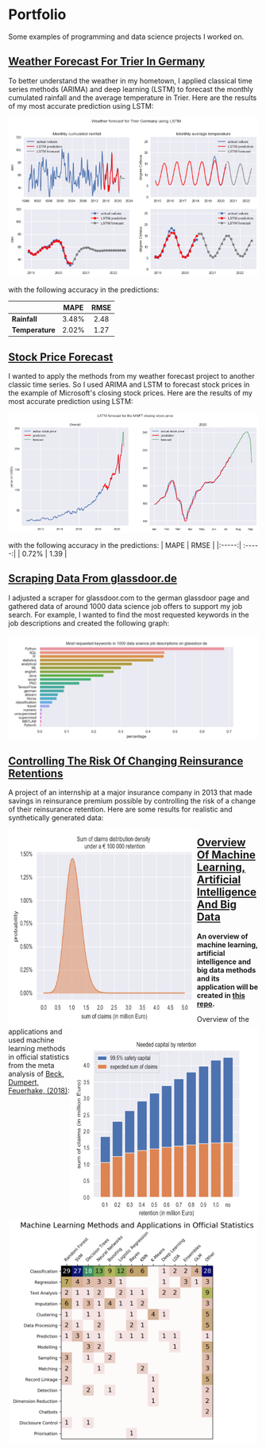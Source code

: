 # Portfolio
Some examples of programming and data science projects I worked on.


## [Weather Forecast For Trier In Germany](https://github.com/Olhaau/weather_forecast_trier)
To better understand the weather in my hometown, I applied classical time series methods (ARIMA) and deep learning (LSTM) to forecast the  monthly cumulated rainfall and the average temperature in Trier. Here are the results of my most accurate prediction using LSTM:

![result_forecast](https://github.com/Olhaau/weather_forecast_trier/blob/master/forecast.png)

with the following accuracy in the predictions:

|              | MAPE  | RMSE  |
| ------------ |:-----:| :-----:|
| **Rainfall**     | 3.48% |  2.48 |
| **Temperature**  | 2.02% |  1.27 |

## [Stock Price Forecast](https://github.com/Olhaau/stock_price_prediction)
I wanted to apply the methods from my weather forecast project to another classic time series. So I used ARIMA and LSTM to forecast stock prices in the example of Microsoft's closing stock prices. Here are the results of my most accurate prediction using LSTM:

![stock_prediction](https://github.com/Olhaau/stock_price_prediction/blob/master/MSFT_stock_prediction.png)
 
 with the following accuracy in the predictions:
| MAPE  | RMSE  |
|:-----:| :-----:|
| 0.72% |  1.39 |


## [Scraping Data From glassdoor.de](https://github.com/Olhaau/glassdoor_scraper)
I adjusted a scraper for glassdoor.com to the german glassdoor page and gathered data of around 1000 data science job offers to support my job search. For example, I wanted to find the most requested keywords in the job descriptions and created the following graph:

![most_requested_keywords](https://github.com/Olhaau/glassdoor_scraper/blob/master/most_requested_keywords.png)


## [Controlling The Risk Of Changing Reinsurance Retentions](https://github.com/Olhaau/Reinsurance_retention)
A project of an internship at a major insurance company in 2013 that made savings in reinsurance premium possible by controlling the risk of a change of their reinsurance retention. Here are some results for realistic and synthetically generated data:

<img align="left" width="380" height="400" src="https://raw.githubusercontent.com/Olhaau/Reinsurance_retention/master/total_claim.gif">
<img style="float: right;" width="380" height="385" src="https://raw.githubusercontent.com/Olhaau/Reinsurance_retention/master/EstimatedSafetyCapital.png">

## [Overview Of Machine Learning, Artificial Intelligence And Big Data](https://github.com/Olhaau/Hands-On-ML-KI-BigData)
<b>
An overview of machine learning, artificial intelligence and big data methods and its application will be created in <a href="https://github.com/Olhaau/Hands-On-ML-KI-BigData">this repo</a>.
</b>

Overview of the applications and used machine learning methods in official statistics from the meta analysis of <a href=https://arxiv.org/abs/1812.10422> Beck, Dumpert, Feuerhake,  (2018)</a>:

<p align="center">
  <img width="500"  src="https://github.com/Olhaau/Hands-On-ML-KI-BigData/blob/main/heatmap_ml_methods_and_applications_4.png">
</p>


<!--
**Olhaau/Olhaau** is a ✨ _special_ ✨ repository because its `README.md` (this file) appears on your GitHub profile.

### Hi there 👋

Here are some ideas to get you started:

- 🔭 I’m currently working on ...
- 🌱 I’m currently learning ...
- 👯 I’m looking to collaborate on ...
- 🤔 I’m looking for help with ...
- 💬 Ask me about ...
- 📫 How to reach me: ...
- 😄 Pronouns: ...
- ⚡ Fun fact: ...
-->
